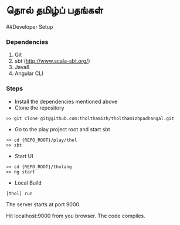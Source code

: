 # தொல்  தமிழ்ப் பதங்கள் 

##Developer Setup
### Dependencies
1. Git
2. sbt (http://www.scala-sbt.org/)
3. Java8
4. Angular CLI

### Steps
* Install the dependencies mentioned above
* Clone the repository

```
>> git clone git@github.com:tholthamizh/tholthamizhpadhangal.git
```
* Go to the play project root and start sbt

```
>> cd {REPO_ROOT}/play/thol
>> sbt
```

* Start UI
```
>> cd {REPO_ROOT}/tholang
>> ng start
```

* Local Build

```
[thol] run
```
The server starts at port 9000.

Hit localhost:9000 from you browser. The code compiles.


